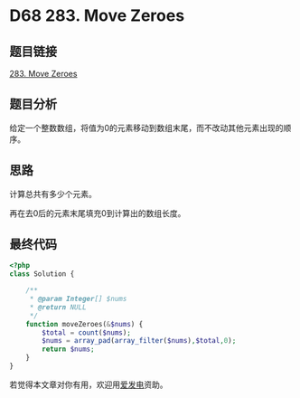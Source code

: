 # D68 283. Move Zeroes

## 题目链接

[283. Move Zeroes](https://leetcode.com/problems/move-zeroes/)

## 题目分析

给定一个整数数组，将值为0的元素移动到数组末尾，而不改动其他元素出现的顺序。

## 思路

计算总共有多少个元素。

再在去0后的元素末尾填充0到计算出的数组长度。

## 最终代码

```php
<?php
class Solution {

    /**
     * @param Integer[] $nums
     * @return NULL
     */
    function moveZeroes(&$nums) {
        $total = count($nums);
        $nums = array_pad(array_filter($nums),$total,0);
        return $nums;
    }
}
```

若觉得本文章对你有用，欢迎用[爱发电](https://afdian.net/@skys215)资助。

